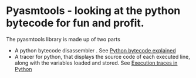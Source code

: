 # Pyasmtools - looking at the python bytecode for fun and profit.

The pyasmtools library is made up of two parts
- A python bytecode disassembler . See [Python bytecode explained](https://github.com/MoserMichael/pyasmtool/blob/master/bytecode_disasm.md)
- A tracer for python, that displays the source code of each executed line, along with the variables loaded and stored. See [Execution traces in Python](https://github.com/MoserMichael/pyasmtool/blob/master/tracer.md)


